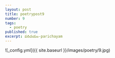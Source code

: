 ```yaml
---
layout: post
title: poetrypost9
number: 9
tags:
  - poetry
published: true
excerpt: పరిచయం-parichayam
---
```




![_config.yml]({{ site.baseurl }}/images/poetry/9.jpg)
